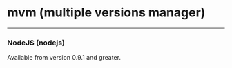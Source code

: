 # mvm (multiple versions manager)

***

### NodeJS (nodejs)

Available from version 0.9.1 and greater.